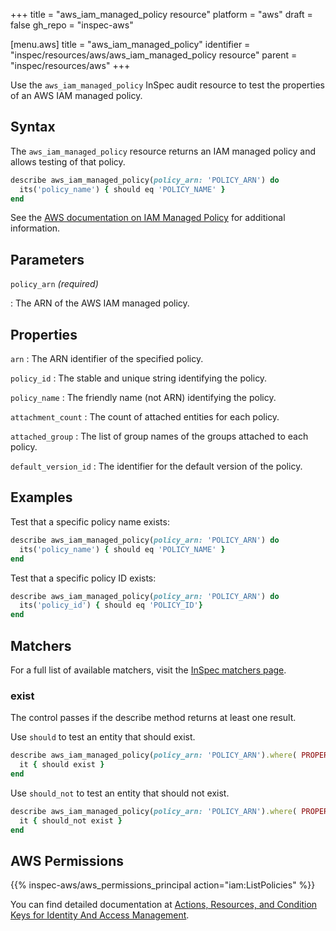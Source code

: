 +++
title = "aws_iam_managed_policy resource"
platform = "aws"
draft = false
gh_repo = "inspec-aws"

[menu.aws]
title = "aws_iam_managed_policy"
identifier = "inspec/resources/aws/aws_iam_managed_policy resource"
parent = "inspec/resources/aws"
+++

Use the `aws_iam_managed_policy` InSpec audit resource to test the properties of an AWS IAM managed policy.

## Syntax

The `aws_iam_managed_policy` resource returns an IAM managed policy and allows testing of that policy.

```ruby
describe aws_iam_managed_policy(policy_arn: 'POLICY_ARN') do
  its('policy_name') { should eq 'POLICY_NAME' }
end
```

See the [AWS documentation on IAM Managed Policy](https://docs.aws.amazon.com/AWSCloudFormation/latest/UserGuide/aws-resource-iam-managedpolicy.html) for additional information.

## Parameters

`policy_arn` _(required)_

: The ARN of the AWS IAM managed policy.

## Properties

`arn`
: The ARN identifier of the specified policy.

`policy_id`
: The stable and unique string identifying the policy.

`policy_name`
: The friendly name (not ARN) identifying the policy.

`attachment_count`
: The count of attached entities for each policy.

`attached_group`
: The list of group names of the groups attached to each policy.

`default_version_id`
: The identifier for the default version of the policy.

## Examples

Test that a specific policy name exists:

```ruby
describe aws_iam_managed_policy(policy_arn: 'POLICY_ARN') do
  its('policy_name') { should eq 'POLICY_NAME' }
end
```

Test that a specific policy ID exists:

```ruby
describe aws_iam_managed_policy(policy_arn: 'POLICY_ARN') do
  its('policy_id') { should eq 'POLICY_ID'}
end
```

## Matchers

For a full list of available matchers, visit the [InSpec matchers page](https://www.inspec.io/docs/reference/matchers/).

### exist

The control passes if the describe method returns at least one result.

Use `should` to test an entity that should exist.

```ruby
describe aws_iam_managed_policy(policy_arn: 'POLICY_ARN').where( PROPERTY: PROPERTY_VALUE ) do
  it { should exist }
end
```

Use `should_not` to test an entity that should not exist.

```ruby
describe aws_iam_managed_policy(policy_arn: 'POLICY_ARN').where( PROPERTY: PROPERTY_VALUE ) do
  it { should_not exist }
end
```

## AWS Permissions

{{% inspec-aws/aws_permissions_principal action="iam:ListPolicies" %}}

You can find detailed documentation at [Actions, Resources, and Condition Keys for Identity And Access Management](https://docs.aws.amazon.com/IAM/latest/UserGuide/list_identityandaccessmanagement.html).
